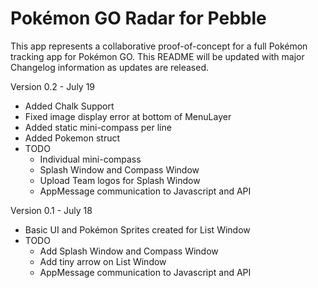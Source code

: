 # Pokémon GO Radar for Pebble

This app represents a collaborative proof-of-concept for a full Pokémon tracking app for Pokémon GO. This README will be updated with major Changelog information as updates are released.

Version 0.2 - July 19
* Added Chalk Support
* Fixed image display error at bottom of MenuLayer
* Added static mini-compass per line
* Added Pokemon struct
* TODO
  * Individual mini-compass
  * Splash Window and Compass Window
  * Upload Team logos for Splash Window
  * AppMessage communication to Javascript and API

Version 0.1 - July 18
* Basic UI and Pokémon Sprites created for List Window
* TODO
  * Add Splash Window and Compass Window
  * Add tiny arrow on List Window
  * AppMessage communication to Javascript and API
